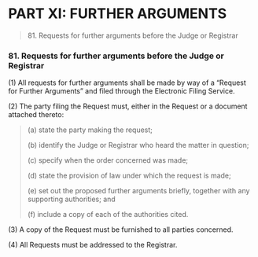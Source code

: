 # PART XI: FURTHER ARGUMENTS

> 81\. Requests for further arguments before the Judge or Registrar

### 81. Requests for further arguments before the Judge or Registrar <a href="#id-81-requests-for-further-arguments-before-the-judge-or-registrar" id="id-81-requests-for-further-arguments-before-the-judge-or-registrar"></a>

(1) All requests for further arguments shall be made by way of a “Request for Further Arguments” and filed through the Electronic Filing Service.

(2) The party filing the Request must, either in the Request or a document attached thereto:

> (a) state the party making the request;
>
> (b) identify the Judge or Registrar who heard the matter in question;
>
> (c) specify when the order concerned was made;
>
> (d) state the provision of law under which the request is made;
>
> (e) set out the proposed further arguments briefly, together with any supporting authorities; and
>
> (f) include a copy of each of the authorities cited.

(3) A copy of the Request must be furnished to all parties concerned.

(4) All Requests must be addressed to the Registrar.
